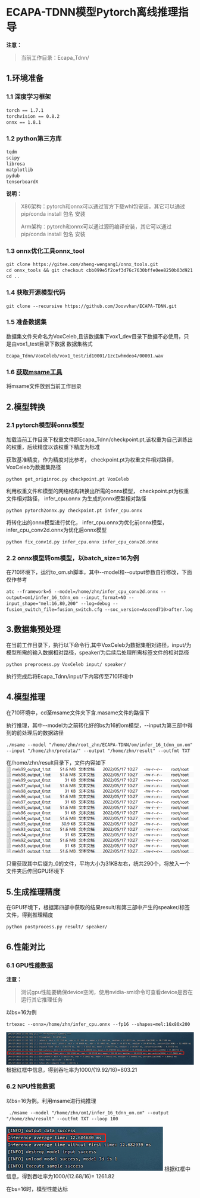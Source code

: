# ECAPA-TDNN模型Pytorch离线推理指导

**注意：**

> 当前工作目录：Ecapa_Tdnn/


## 1.环境准备

### 1.1 深度学习框架

```
torch == 1.7.1
torchvision == 0.8.2
onnx == 1.8.1
```
### 1.2 python第三方库

```
tqdm
scipy
librosa
matplotlib
pydub
tensorboardX

```
**说明：**

> X86架构：pytorch和onnx可以通过官方下载whl包安装，其它可以通过pip/conda install 包名 安装
>
> Arm架构：pytorch和onnx可以通过源码编译安装，其它可以通过pip/conda install 包名 安装

### 1.3 onnx优化工具onnx_tool

```
git clone https://gitee.com/zheng-wengang1/onnx_tools.git
cd onnx_tools && git checkout cbb099e5f2cef3d76c7630bffe0ee8250b03d921
cd ..
```

### 1.4 获取开源模型代码

```
git clone --recursive https://github.com/Joovvhan/ECAPA-TDNN.git
```

### 1.5 准备数据集
数据集文件夹命名为VoxCeleb,且该数据集下vox1_dev目录下数据不必使用，只是由vox1_test目录下数据
数据集格式

```
Ecapa_Tdnn/VoxCeleb/vox1_test/id10001/1zcIwhmdeo4/00001.wav
```

### 1.6 [获取msame工具](https://gitee.com/ascend/tools/tree/master/msame)
将msame文件放到当前工作目录



## 2.模型转换

### 2.1 pytorch模型转onnx模型
加载当前工作目录下权重文件即Ecapa_Tdnn/checkpoint.pt,该权重为自己训练出的权重，后续精度以该权重下精度为标准

获取基准精度，作为精度对比参考， checkpoint.pt为权重文件相对路径， VoxCeleb为数据集路径

```
python get_originroc.py checkpoint.pt VoxCeleb
```



利用权重文件和模型的网络结构转换出所需的onnx模型， checkpoint.pt为权重文件相对路径， infer_cpu.onnx 为生成的onnx模型相对路径

```
python pytorch2onnx.py checkpoint.pt infer_cpu.onnx 
```

将转化出的onnx模型进行优化， infer_cpu.onnx为优化前onnx模型， infer_cpu_conv2d.onnx为优化后onnx模型

```
python fix_conv1d.py infer_cpu.onnx infer_cpu_conv2d.onnx
```

### 2.2 onnx模型转om模型，以batch_size=16为例
在710环境下，运行to_om.sh脚本，其中--model和--output参数自行修改，下面仅作参考

```
atc --framework=5 --model=/home/zhn/infer_cpu_conv2d.onnx --output=om1/infer_16_tdnn_om --input_format=ND --input_shape="mel:16,80,200" --log=debug --fusion_switch_file=fusion_switch.cfg --soc_version=Ascend710>after.log 
```

## 3.数据集预处理

在当前工作目录下，执行以下命令行,其中VoxCeleb为数据集相对路径，input/为模型所需的输入数据相对路径，speaker/为后续后处理所需标签文件的相对路径

```
python preprocess.py VoxCeleb input/ speaker/
```

执行完成后将Ecapa_Tdnn/input/下内容传至710环境中

## 4.模型推理

在710环境中，cd至msame文件夹下含.masame文件的路径下

执行推理，其中--model为之前转化好的bs为16的om模型，--input为第三部中得到的前处理后的数据路径

```
./msame --model "/home/zhn/root_zhn/ECAPA-TDNN/om/infer_16_tdnn_om.om" --input "/home/zhn/predata/" --output "/home/zhn/result" --outfmt TXT
```

在/home/zhn/result目录下，文件内容如下
![输入图片说明](image.png)

只需获取其中后缀为_0的文件，平均大小为31KB左右，统共290个，将放入一个文件夹后传回GPU环境下

## 5.生成推理精度

在GPU环境下，根据第四部中获取的结果result/和第三部中产生的speaker/标签文件，得到推理精度

```
python postprocess.py result/ speaker/
```


## 6.性能对比

### 6.1 GPU性能数据
**注意：**

> 测试gpu性能要确保device空闲，使用nvidia-smi命令可查看device是否在运行其它推理任务

以bs=16为例

```
trtexec --onnx=/home/zhn/infer_cpu.onnx --fp16 --shapes=mel:16x80x200
```
![输入图片说明](image1.png)
根据红框中信息，得到吞吐率为1000/(19.92/16)=803.21

### 6.2 NPU性能数据

以bs=16为例。利用msame进行纯推理

```
 ./msame --model "/home/zhn/om1/infer_16_tdnn_om.om" --output "/home/zhn/result" --outfmt TXT --loop 100
```
![输入图片说明](image2.png)
根据红框中信息，得到吞吐率为1000/(12.68/16)= 1261.82

在bs=16时，模型性能达标




















